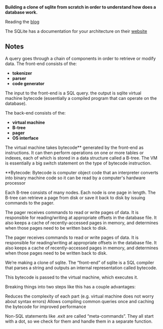 **Building a clone of sqlite from scratch in order to understand how does a database work.**


Reading the [blog](https://cstack.github.io/db_tutorial/)

The SQLite has a documentation for your architecture on their [website](https://www.sqlite.org/arch.html)



## Notes

A query goes through a chain of components in order to retrieve or modify data. The front-end consists of the:

- **tokenizer**
- **parser**
- **code generator**

The input to the front-end is a SQL query. the output is sqlite virtual machine bytecode (essentially a compiled program that can operate on the database).

The back-end consists of the:

- **virtual machine**
- **B-tree**
- **pager**
- **OS interface**

The virtual machine takes bytecode** generated by the front-end as instructions. It can then perform operations on one or more tables or indexes, each of which is stored in a data structure called a B-tree. The VM is essentially a big switch statement on the type of bytecode instruction.

**Bytecode: Bytecode is computer object code that an interpreter converts into binary machine code so it can be read by a computer's hardware processor


Each B-tree consists of many nodes. Each node is one page in length. The B-tree can retrieve a page from disk or save it back to disk by issuing commands to the pager.


The pager receives commands to read or write pages of data. It is responsible for reading/writing
at appropriate offsets in the database file.
It also keeps a cache of recently-accessed pages in memory, and determines when those pages need to be written back to disk.


The pager receives commands to read or write pages of data. It is responsible for reading/writing at appropriate
offsets in the database file. It also keeps a cache of recently-accessed pages in memory,
and determines when those pages need to be written back to disk.


We’re making a clone of sqlite. The “front-end” of sqlite is a SQL compiler that parses a string and outputs an internal representation called bytecode.

This bytecode is passed to the virtual machine, which executes it.

Breaking things into two steps like this has a couple advantages:

Reduces the complexity of each part (e.g. virtual machine does not worry about syntax errors)
Allows compiling common queries once and caching the bytecode for improved performance

Non-SQL statements like .exit are called “meta-commands”. They all start with a dot, so we check for them and handle them in a separate function.